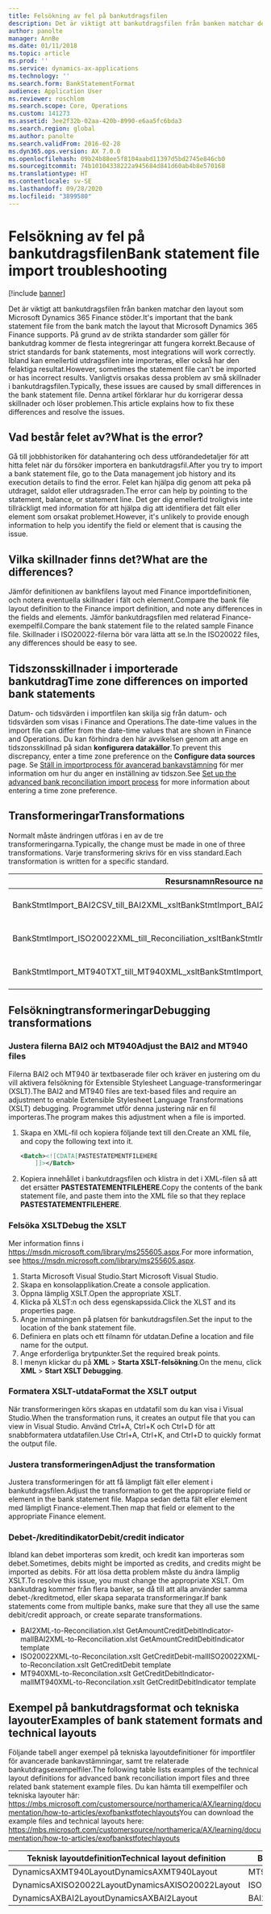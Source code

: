 ```yaml
---
title: Felsökning av fel på bankutdragsfilen
description: Det är viktigt att bankutdragsfilen från banken matchar den layout som Microsoft Dynamics 365 Finance stöder. På grund av de strikta standarder som gäller för bankutdrag kommer de flesta integreringar att fungera korrekt. Ibland kan emellertid utdragsfilen inte importeras, eller också har den felaktiga resultat. Vanligtvis orsakas dessa problem av små skillnader i bankutdragsfilen. Denna artikel förklarar hur du korrigerar dessa skillnader och löser problemen.
author: panolte
manager: AnnBe
ms.date: 01/11/2018
ms.topic: article
ms.prod: ''
ms.service: dynamics-ax-applications
ms.technology: ''
ms.search.form: BankStatementFormat
audience: Application User
ms.reviewer: roschlom
ms.search.scope: Core, Operations
ms.custom: 141273
ms.assetid: 3ee2f32b-02aa-420b-8990-e6aa5fc6bda3
ms.search.region: global
ms.author: panolte
ms.search.validFrom: 2016-02-28
ms.dyn365.ops.version: AX 7.0.0
ms.openlocfilehash: 09b24b88ee5f8104aabd11397d5bd2745e846cb0
ms.sourcegitcommit: 74b10104338222a945684d841d60ab4b8e570168
ms.translationtype: HT
ms.contentlocale: sv-SE
ms.lasthandoff: 09/28/2020
ms.locfileid: "3899580"
---
```

# <a name="bank-statement-file-import-troubleshooting"></a><span data-ttu-id="003a4-107">Felsökning av fel på bankutdragsfilen</span><span class="sxs-lookup"><span data-stu-id="003a4-107">Bank statement file import troubleshooting</span></span>

[!include [banner](../includes/banner.md)]

<span data-ttu-id="003a4-108">Det är viktigt att bankutdragsfilen från banken matchar den layout som Microsoft Dynamics 365 Finance stöder.</span><span class="sxs-lookup"><span data-stu-id="003a4-108">It's important that the bank statement file from the bank match the layout that Microsoft Dynamics 365 Finance supports.</span></span> <span data-ttu-id="003a4-109">På grund av de strikta standarder som gäller för bankutdrag kommer de flesta integreringar att fungera korrekt.</span><span class="sxs-lookup"><span data-stu-id="003a4-109">Because of strict standards for bank statements, most integrations will work correctly.</span></span> <span data-ttu-id="003a4-110">Ibland kan emellertid utdragsfilen inte importeras, eller också har den felaktiga resultat.</span><span class="sxs-lookup"><span data-stu-id="003a4-110">However, sometimes the statement file can't be imported or has incorrect results.</span></span> <span data-ttu-id="003a4-111">Vanligtvis orsakas dessa problem av små skillnader i bankutdragsfilen.</span><span class="sxs-lookup"><span data-stu-id="003a4-111">Typically, these issues are caused by small differences in the bank statement file.</span></span> <span data-ttu-id="003a4-112">Denna artikel förklarar hur du korrigerar dessa skillnader och löser problemen.</span><span class="sxs-lookup"><span data-stu-id="003a4-112">This article explains how to fix these differences and resolve the issues.</span></span>

<a name="what-is-the-error"></a><span data-ttu-id="003a4-113">Vad består felet av?</span><span class="sxs-lookup"><span data-stu-id="003a4-113">What is the error?</span></span>
------------------

<span data-ttu-id="003a4-114">Gå till jobbhistoriken för datahantering och dess utförandedetaljer för att hitta felet när du försöker importera en bankutdragsfil.</span><span class="sxs-lookup"><span data-stu-id="003a4-114">After you try to import a bank statement file, go to the Data management job history and its execution details to find the error.</span></span> <span data-ttu-id="003a4-115">Felet kan hjälpa dig genom att peka på utdraget, saldot eller utdragsraden.</span><span class="sxs-lookup"><span data-stu-id="003a4-115">The error can help by pointing to the statement, balance, or statement line.</span></span> <span data-ttu-id="003a4-116">Det ger dig emellertid troligtvis inte tillräckligt med information för att hjälpa dig att identifiera det fält eller element som orsakat problemet.</span><span class="sxs-lookup"><span data-stu-id="003a4-116">However, it's unlikely to provide enough information to help you identify the field or element that is causing the issue.</span></span>

## <a name="what-are-the-differences"></a><span data-ttu-id="003a4-117">Vilka skillnader finns det?</span><span class="sxs-lookup"><span data-stu-id="003a4-117">What are the differences?</span></span>
<span data-ttu-id="003a4-118">Jämför definitionen av bankfilens layout med Finance importdefinitionen, och notera eventuella skillnader i fält och element.</span><span class="sxs-lookup"><span data-stu-id="003a4-118">Compare the bank file layout definition to the Finance import definition, and note any differences in the fields and elements.</span></span> <span data-ttu-id="003a4-119">Jämför bankutdragsfilen med relaterad Finance-exempelfil.</span><span class="sxs-lookup"><span data-stu-id="003a4-119">Compare the bank statement file to the related sample Finance file.</span></span> <span data-ttu-id="003a4-120">Skillnader i ISO20022-filerna bör vara lätta att se.</span><span class="sxs-lookup"><span data-stu-id="003a4-120">In the ISO20022 files, any differences should be easy to see.</span></span>

## <a name="time-zone-differences-on-imported-bank-statements"></a><span data-ttu-id="003a4-121">Tidszonsskillnader i importerade bankutdrag</span><span class="sxs-lookup"><span data-stu-id="003a4-121">Time zone differences on imported bank statements</span></span>
<span data-ttu-id="003a4-122">Datum- och tidsvärden i importfilen kan skilja sig från datum- och tidsvärden som visas i Finance and Operations.</span><span class="sxs-lookup"><span data-stu-id="003a4-122">The date-time values in the import file can differ from the date-time values that are shown in Finance and Operations.</span></span> <span data-ttu-id="003a4-123">Du kan förhindra den här avvikelsen genom att ange en tidszonsskillnad på sidan **konfigurera datakällor**.</span><span class="sxs-lookup"><span data-stu-id="003a4-123">To prevent this discrepancy, enter a time zone preference on the **Configure data sources** page.</span></span> <span data-ttu-id="003a4-124">Se [Ställ in importprocess för avancerad bankavstämning](set-up-advanced-bank-reconciliation-import-process.md) för mer information om hur du anger en inställning av tidszon.</span><span class="sxs-lookup"><span data-stu-id="003a4-124">See [Set up the advanced bank reconciliation import process](set-up-advanced-bank-reconciliation-import-process.md) for more information about entering a time zone preference.</span></span>

## <a name="transformations"></a><span data-ttu-id="003a4-125">Transformeringar</span><span class="sxs-lookup"><span data-stu-id="003a4-125">Transformations</span></span>
<span data-ttu-id="003a4-126">Normalt måste ändringen utföras i en av de tre transformeringarna.</span><span class="sxs-lookup"><span data-stu-id="003a4-126">Typically, the change must be made in one of three transformations.</span></span> <span data-ttu-id="003a4-127">Varje transformering skrivs för en viss standard.</span><span class="sxs-lookup"><span data-stu-id="003a4-127">Each transformation is written for a specific standard.</span></span>

| <span data-ttu-id="003a4-128">Resursnamn</span><span class="sxs-lookup"><span data-stu-id="003a4-128">Resource name</span></span>                                         | <span data-ttu-id="003a4-129">Filnamn</span><span class="sxs-lookup"><span data-stu-id="003a4-129">File name</span></span>                          |
|-------------------------------------------------------|------------------------------------|
| <span data-ttu-id="003a4-130">BankStmtImport\_BAI2CSV\_till\_BAI2XML\_xslt</span><span class="sxs-lookup"><span data-stu-id="003a4-130">BankStmtImport\_BAI2CSV\_to\_BAI2XML\_xslt</span></span>            | <span data-ttu-id="003a4-131">BAI2CSV-to-BAI2XML.xslt</span><span class="sxs-lookup"><span data-stu-id="003a4-131">BAI2CSV-to-BAI2XML.xslt</span></span>            |
| <span data-ttu-id="003a4-132">BankStmtImport\_ISO20022XML\_till\_Reconciliation\_xslt</span><span class="sxs-lookup"><span data-stu-id="003a4-132">BankStmtImport\_ISO20022XML\_to\_Reconciliation\_xslt</span></span> | <span data-ttu-id="003a4-133">ISO20022XML-to-Reconciliation.xslt</span><span class="sxs-lookup"><span data-stu-id="003a4-133">ISO20022XML-to-Reconciliation.xslt</span></span> |
| <span data-ttu-id="003a4-134">BankStmtImport\_MT940TXT\_till\_MT940XML\_xslt</span><span class="sxs-lookup"><span data-stu-id="003a4-134">BankStmtImport\_MT940TXT\_to\_MT940XML\_xslt</span></span>          | <span data-ttu-id="003a4-135">MT940TXT-to-MT940XML.xslt</span><span class="sxs-lookup"><span data-stu-id="003a4-135">MT940TXT-to-MT940XML.xslt</span></span>          |

## <a name="debugging-transformations"></a><span data-ttu-id="003a4-136">Felsökningtransformeringar</span><span class="sxs-lookup"><span data-stu-id="003a4-136">Debugging transformations</span></span>
### <a name="adjust-the-bai2-and-mt940-files"></a><span data-ttu-id="003a4-137">Justera filerna BAI2 och MT940</span><span class="sxs-lookup"><span data-stu-id="003a4-137">Adjust the BAI2 and MT940 files</span></span>

<span data-ttu-id="003a4-138">Filerna BAI2 och MT940 är textbaserade filer och kräver en justering om du vill aktivera felsökning för Extensible Stylesheet Language-transformeringar (XSLT).</span><span class="sxs-lookup"><span data-stu-id="003a4-138">The BAI2 and MT940 files are text-based files and require an adjustment to enable Extensible Stylesheet Language Transformations (XSLT) debugging.</span></span> <span data-ttu-id="003a4-139">Programmet utför denna justering när en fil importeras.</span><span class="sxs-lookup"><span data-stu-id="003a4-139">The program makes this adjustment when a file is imported.</span></span>

1.  <span data-ttu-id="003a4-140">Skapa en XML-fil och kopiera följande text till den.</span><span class="sxs-lookup"><span data-stu-id="003a4-140">Create an XML file, and copy the following text into it.</span></span>

    ```xml
    <Batch><![CDATA[PASTESTATEMENTFILEHERE
        ]]></Batch>
    ```
    
2.  <span data-ttu-id="003a4-141">Kopiera innehållet i bankutdragsfilen och klistra in det i XML-filen så att det ersätter **PASTESTATEMENTFILEHERE**.</span><span class="sxs-lookup"><span data-stu-id="003a4-141">Copy the contents of the bank statement file, and paste them into the XML file so that they replace **PASTESTATEMENTFILEHERE**.</span></span>

### <a name="debug-the-xslt"></a><span data-ttu-id="003a4-142">Felsöka XSLT</span><span class="sxs-lookup"><span data-stu-id="003a4-142">Debug the XSLT</span></span>

<span data-ttu-id="003a4-143">Mer information finns i <https://msdn.microsoft.com/library/ms255605.aspx>.</span><span class="sxs-lookup"><span data-stu-id="003a4-143">For more information, see <https://msdn.microsoft.com/library/ms255605.aspx>.</span></span>

1.  <span data-ttu-id="003a4-144">Starta Microsoft Visual Studio.</span><span class="sxs-lookup"><span data-stu-id="003a4-144">Start Microsoft Visual Studio.</span></span>
2.  <span data-ttu-id="003a4-145">Skapa en konsolapplikation.</span><span class="sxs-lookup"><span data-stu-id="003a4-145">Create a console application.</span></span>
3.  <span data-ttu-id="003a4-146">Öppna lämplig XSLT.</span><span class="sxs-lookup"><span data-stu-id="003a4-146">Open the appropriate XSLT.</span></span>
4.  <span data-ttu-id="003a4-147">Klicka på XLST:n och dess egenskapssida.</span><span class="sxs-lookup"><span data-stu-id="003a4-147">Click the XLST and its properties page.</span></span>
5.  <span data-ttu-id="003a4-148">Ange inmatningen på platsen för bankutdragsfilen.</span><span class="sxs-lookup"><span data-stu-id="003a4-148">Set the input to the location of the bank statement file.</span></span>
6.  <span data-ttu-id="003a4-149">Definiera en plats och ett filnamn för utdatan.</span><span class="sxs-lookup"><span data-stu-id="003a4-149">Define a location and file name for the output.</span></span>
7.  <span data-ttu-id="003a4-150">Ange erforderliga brytpunkter.</span><span class="sxs-lookup"><span data-stu-id="003a4-150">Set the required break points.</span></span>
8.  <span data-ttu-id="003a4-151">I menyn klickar du på **XML** &gt; **Starta XSLT-felsökning**.</span><span class="sxs-lookup"><span data-stu-id="003a4-151">On the menu, click **XML** &gt; **Start XSLT Debugging**.</span></span>

### <a name="format-the-xslt-output"></a><span data-ttu-id="003a4-152">Formatera XSLT-utdata</span><span class="sxs-lookup"><span data-stu-id="003a4-152">Format the XSLT output</span></span>

<span data-ttu-id="003a4-153">När transformeringen körs skapas en utdatafil som du kan visa i Visual Studio.</span><span class="sxs-lookup"><span data-stu-id="003a4-153">When the transformation runs, it creates an output file that you can view in Visual Studio.</span></span> <span data-ttu-id="003a4-154">Använd Ctrl+A, Ctrl+K och Ctrl+D för att snabbformatera utdatafilen.</span><span class="sxs-lookup"><span data-stu-id="003a4-154">Use Ctrl+A, Ctrl+K, and Ctrl+D to quickly format the output file.</span></span>

### <a name="adjust-the-transformation"></a><span data-ttu-id="003a4-155">Justera transformeringen</span><span class="sxs-lookup"><span data-stu-id="003a4-155">Adjust the transformation</span></span>

<span data-ttu-id="003a4-156">Justera transformeringen för att få lämpligt fält eller element i bankutdragsfilen.</span><span class="sxs-lookup"><span data-stu-id="003a4-156">Adjust the transformation to get the appropriate field or element in the bank statement file.</span></span> <span data-ttu-id="003a4-157">Mappa sedan detta fält eller element med lämpligt Finance-element.</span><span class="sxs-lookup"><span data-stu-id="003a4-157">Then map that field or element to the appropriate Finance element.</span></span>

### <a name="debitcredit-indicator"></a><span data-ttu-id="003a4-158">Debet-/kreditindikator</span><span class="sxs-lookup"><span data-stu-id="003a4-158">Debit/credit indicator</span></span>

<span data-ttu-id="003a4-159">Ibland kan debet importeras som kredit, och kredit kan importeras som debet.</span><span class="sxs-lookup"><span data-stu-id="003a4-159">Sometimes, debits might be imported as credits, and credits might be imported as debits.</span></span> <span data-ttu-id="003a4-160">För att lösa detta problem måste du ändra lämplig XSLT.</span><span class="sxs-lookup"><span data-stu-id="003a4-160">To resolve this issue, you must change the appropriate XSLT.</span></span> <span data-ttu-id="003a4-161">Om bankutdrag kommer från flera banker, se då till att alla använder samma debet-/kreditmetod, eller skapa separata transformeringar.</span><span class="sxs-lookup"><span data-stu-id="003a4-161">If bank statements come from multiple banks, make sure that they all use the same debit/credit approach, or create separate transformations.</span></span>

-   <span data-ttu-id="003a4-162">BAI2XML-to-Reconciliation.xlst GetAmountCreditDebitIndicator-mall</span><span class="sxs-lookup"><span data-stu-id="003a4-162">BAI2XML-to-Reconciliation.xlst GetAmountCreditDebitIndicator template</span></span>
-   <span data-ttu-id="003a4-163">ISO20022XML-to-Reconcilation.xslt GetCreditDebit-mall</span><span class="sxs-lookup"><span data-stu-id="003a4-163">ISO20022XML-to-Reconcilation.xslt GetCreditDebit template</span></span>
-   <span data-ttu-id="003a4-164">MT940XML-to-Reconcilation.xslt GetCreditDebitIndicator-mall</span><span class="sxs-lookup"><span data-stu-id="003a4-164">MT940XML-to-Reconcilation.xslt GetCreditDebitIndicator template</span></span>

## <a name="examples-of-bank-statement-formats-and-technical-layouts"></a><span data-ttu-id="003a4-165">Exempel på bankutdragsformat och tekniska layouter</span><span class="sxs-lookup"><span data-stu-id="003a4-165">Examples of bank statement formats and technical layouts</span></span>
<span data-ttu-id="003a4-166">Följande tabell anger exempel på tekniska layoutdefinitioner för importfiler för avancerade bankavstämningar, samt tre relaterade bankutdragsexempelfiler.</span><span class="sxs-lookup"><span data-stu-id="003a4-166">The following table lists examples of the technical layout definitions for advanced bank reconciliation import files and three related bank statement example files.</span></span> <span data-ttu-id="003a4-167">Du kan hämta till exempelfiler och tekniska layouter här: https://mbs.microsoft.com/customersource/northamerica/AX/learning/documentation/how-to-articles/exofbankstfotechlayouts</span><span class="sxs-lookup"><span data-stu-id="003a4-167">You can download the example files and technical layouts here: https://mbs.microsoft.com/customersource/northamerica/AX/learning/documentation/how-to-articles/exofbankstfotechlayouts</span></span>  


| <span data-ttu-id="003a4-168">Teknisk layoutdefinition</span><span class="sxs-lookup"><span data-stu-id="003a4-168">Technical layout definition</span></span>                             | <span data-ttu-id="003a4-169">Bankutdragsexempelfil</span><span class="sxs-lookup"><span data-stu-id="003a4-169">Bank statement example file</span></span>          |
|---------------------------------------------------------|--------------------------------------|
| <span data-ttu-id="003a4-170">DynamicsAXMT940Layout</span><span class="sxs-lookup"><span data-stu-id="003a4-170">DynamicsAXMT940Layout</span></span>                                   | <span data-ttu-id="003a4-171">MT940StatementExample</span><span class="sxs-lookup"><span data-stu-id="003a4-171">MT940StatementExample</span></span>                |
| <span data-ttu-id="003a4-172">DynamicsAXISO20022Layout</span><span class="sxs-lookup"><span data-stu-id="003a4-172">DynamicsAXISO20022Layout</span></span>                                | <span data-ttu-id="003a4-173">ISO20022StatementExample</span><span class="sxs-lookup"><span data-stu-id="003a4-173">ISO20022StatementExample</span></span>             |
| <span data-ttu-id="003a4-174">DynamicsAXBAI2Layout</span><span class="sxs-lookup"><span data-stu-id="003a4-174">DynamicsAXBAI2Layout</span></span>                                    | <span data-ttu-id="003a4-175">BAI2StatementExample</span><span class="sxs-lookup"><span data-stu-id="003a4-175">BAI2StatementExample</span></span>                 |





